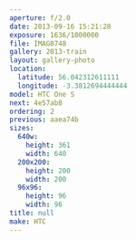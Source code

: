 ```yaml
---
aperture: f/2.0
date: 2013-09-16 15:21:28
exposure: 1636/1000000
file: IMAG0748
gallery: 2013-train
layout: gallery-photo
location:
  latitude: 56.042312611111
  longitude: -3.3812694444444
model: HTC One S
next: 4e57ab8
ordering: 2
previous: aaea74b
sizes:
  640w:
    height: 361
    width: 640
  200x200:
    height: 200
    width: 200
  96x96:
    height: 96
    width: 96
title: null
make: HTC
---
```

